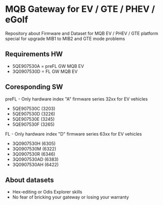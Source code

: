 # MQB Gateway for EV / GTE / PHEV / eGolf
Repository about Firmware and Dataset for MQB EV / PHEV / GTE platform special for upgrade MIB1 to MIB2 and GTE mode problems

## Requirements HW
- 5QE907530A = preFL GW MQB EV
- 3Q0907530D =    FL GW MQB EV

## Coresponding SW
preFL - Only hardware index "A" firmware series 32xx for EV vehicles

- 5QE907530C  (3203)
- 5QE907530D  (3226)
- 5QE907530E  (3245)
- 5QE907530F  (3265)

FL - Only hardware index "D" firmware series 63xx for EV vehicles

- 3Q0907530H  (6305)
- 3Q0907530M  (6322)
- 3Q0907530R  (6346)
- 3Q0907530AD (6383)
- 3Q0907530AH (6422)


## About datasets

- Hex-editing or Odis Explorer skills
- No fear of bricking your gateway or losing your warranty

